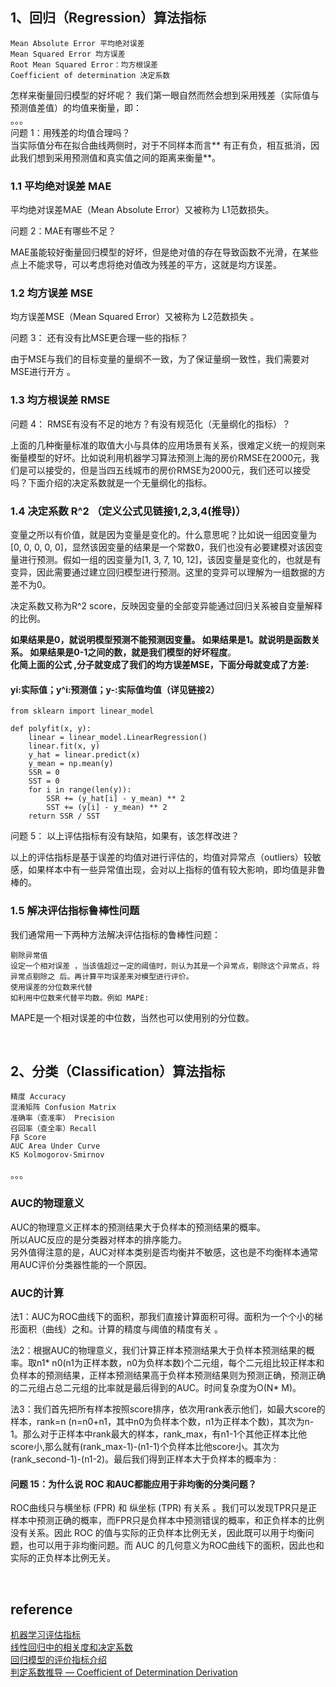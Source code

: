 ## 1、回归（Regression）算法指标
```
Mean Absolute Error 平均绝对误差
Mean Squared Error 均方误差
Root Mean Squared Error：均方根误差
Coefficient of determination 决定系数
```
怎样来衡量回归模型的好坏呢？ 我们第一眼自然而然会想到采用残差（实际值与预测值差值）的均值来衡量，即：  
。。。  
问题 1：用残差的均值合理吗？  
当实际值分布在拟合曲线两侧时，对于不同样本而言** 有正有负，相互抵消，因此我们想到采用预测值和真实值之间的距离来衡量**。


### 1.1 平均绝对误差 MAE
平均绝对误差MAE（Mean Absolute Error）又被称为 L1范数损失。

问题 2：MAE有哪些不足？

MAE虽能较好衡量回归模型的好坏，但是绝对值的存在导致函数不光滑，在某些点上不能求导，可以考虑将绝对值改为残差的平方，这就是均方误差。

### 1.2 均方误差 MSE
均方误差MSE（Mean Squared Error）又被称为 L2范数损失 。

问题 3： 还有没有比MSE更合理一些的指标？

由于MSE与我们的目标变量的量纲不一致，为了保证量纲一致性，我们需要对MSE进行开方 。

### 1.3 均方根误差 RMSE
问题 4： RMSE有没有不足的地方？有没有规范化（无量纲化的指标）？

上面的几种衡量标准的取值大小与具体的应用场景有关系，很难定义统一的规则来衡量模型的好坏。比如说利用机器学习算法预测上海的房价RMSE在2000元，我们是可以接受的，但是当四五线城市的房价RMSE为2000元，我们还可以接受吗？下面介绍的决定系数就是一个无量纲化的指标。

### 1.4 决定系数 R^2 （定义公式见链接1,2,3,4(推导)）
变量之所以有价值，就是因为变量是变化的。什么意思呢？比如说一组因变量为[0, 0, 0, 0, 0]，显然该因变量的结果是一个常数0，我们也没有必要建模对该因变量进行预测。假如一组的因变量为[1, 3, 7, 10, 12]，该因变量是变化的，也就是有变异，因此需要通过建立回归模型进行预测。这里的变异可以理解为一组数据的方差不为0。

决定系数又称为R^2 score，反映因变量的全部变异能通过回归关系被自变量解释的比例。

**如果结果是0，就说明模型预测不能预测因变量。 如果结果是1。就说明是函数关系。 如果结果是0-1之间的数，就是我们模型的好坏程度**。  
**化简上面的公式 ,分子就变成了我们的均方误差MSE，下面分母就变成了方差:**

#### yi:实际值；y^i:预测值；y-:实际值均值（详见链接2）
```
from sklearn import linear_model

def polyfit(x, y):
    linear = linear_model.LinearRegression()
    linear.fit(x, y)
    y_hat = linear.predict(x)
    y_mean = np.mean(y)
    SSR = 0
    SST = 0
    for i in range(len(y)):
        SSR += (y_hat[i] - y_mean) ** 2
        SST += (y[i] - y_mean) ** 2
    return SSR / SST
```

问题 5： 以上评估指标有没有缺陷，如果有，该怎样改进？

以上的评估指标是基于误差的均值对进行评估的，均值对异常点（outliers）较敏感，如果样本中有一些异常值出现，会对以上指标的值有较大影响，即均值是非鲁棒的。

### 1.5 解决评估指标鲁棒性问题
我们通常用一下两种方法解决评估指标的鲁棒性问题：
```
剔除异常值
设定一个相对误差 ，当该值超过一定的阈值时，则认为其是一个异常点，剔除这个异常点，将异常点剔除之 后。再计算平均误差来对模型进行评价。
使用误差的分位数来代替
如利用中位数来代替平均数。例如 MAPE:
```
MAPE是一个相对误差的中位数，当然也可以使用别的分位数。

&nbsp;
## 2、分类（Classification）算法指标
```
精度 Accuracy
混淆矩阵 Confusion Matrix
准确率（查准率） Precision
召回率（查全率）Recall
Fβ Score
AUC Area Under Curve
KS Kolmogorov-Smirnov
```
。。。

### AUC的物理意义 
AUC的物理意义正样本的预测结果大于负样本的预测结果的概率。  
所以AUC反应的是分类器对样本的排序能力。  
另外值得注意的是，AUC对样本类别是否均衡并不敏感，这也是不均衡样本通常用AUC评价分类器性能的一个原因。

### AUC的计算
法1：AUC为ROC曲线下的面积，那我们直接计算面积可得。面积为一个个小的梯形面积（曲线）之和。计算的精度与阈值的精度有关 。

法2：根据AUC的物理意义，我们计算正样本预测结果大于负样本预测结果的概率。取n1* n0(n1为正样本数，n0为负样本数)个二元组，每个二元组比较正样本和负样本的预测结果，正样本预测结果高于负样本预测结果则为预测正确，预测正确的二元组占总二元组的比率就是最后得到的AUC。时间复杂度为O(N* M)。

法3：我们首先把所有样本按照score排序，依次用rank表示他们，如最大score的样本，rank=n (n=n0+n1，其中n0为负样本个数，n1为正样本个数)，其次为n-1。那么对于正样本中rank最大的样本，rank_max，有n1-1个其他正样本比他score小,那么就有(rank_max-1)-(n1-1)个负样本比他score小。其次为(rank_second-1)-(n1-2)。最后我们得到正样本大于负样本的概率为 :

#### 问题 15：为什么说 ROC 和AUC都能应用于非均衡的分类问题？

ROC曲线只与横坐标 (FPR) 和 纵坐标 (TPR) 有关系 。我们可以发现TPR只是正样本中预测正确的概率，而FPR只是负样本中预测错误的概率，和正负样本的比例没有关系。因此 ROC 的值与实际的正负样本比例无关，因此既可以用于均衡问题，也可以用于非均衡问题。而 AUC 的几何意义为ROC曲线下的面积，因此也和实际的正负样本比例无关。

&nbsp;
## reference
[机器学习评估指标](https://zhuanlan.zhihu.com/p/36305931)   
[线性回归中的相关度和决定系数](https://zhuanlan.zhihu.com/p/32335608)   
[回归模型的评价指标介绍](https://www.zhihu.com/question/315976304/answer/738305582)  
[判定系数推导 — Coefficient of Determination Derivation](https://blog.csdn.net/u012841922/article/details/78691825)
